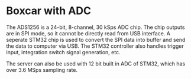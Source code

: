 # Boxcar with ADC

The ADS1256 is a 24-bit, 8-channel, 30 kSps ADC chip. The chip outputs are in SPI mode, so it cannot be directly read from USB interface. A seperate STM32 chip is used to convert the SPI data into buffer and send the data to computer via USB. The STM32 controller also handles trigger input, integration switch signal generation, etc.

The server can also be used with 12 bit built in ADC of STM32, which has over 3.6 MSps sampling rate.
